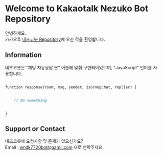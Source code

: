 # Welcome to Kakaotalk Nezuko Bot Repository

안녕하세요.  
카카오톡 [네즈코봇 Repository](https://github.com/wndk7720bot/nezuko)에 오신 것을 환영합니다.  
  

## Information

네즈코봇은 "채팅 자동응답 봇" 어플에 맞춰 구현되어있으며, "JavaScript" 언어를 사용합니다.

```markdown

function response(room, msg, sender, isGroupChat, replier) {


    // Do something


}

```
  

## Support or Contact

네즈코봇에 요청사항 및 문제가 있으신가요?  
Email : wndk7720bot@gamil.com 으로 연락주세요.
